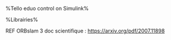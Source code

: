 %Tello eduo control on Simulink%









%Librairies%

REF ORBslam 3 doc scientifique : https://arxiv.org/pdf/2007.11898
